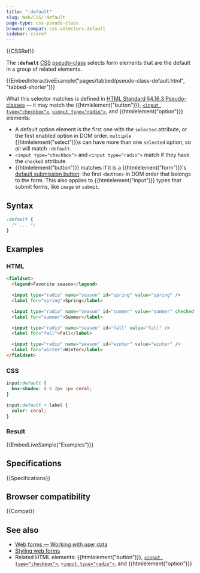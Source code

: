 ```yaml
---
title: ":default"
slug: Web/CSS/:default
page-type: css-pseudo-class
browser-compat: css.selectors.default
sidebar: cssref
---
```


{{CSSRef}}

The **`:default`** [CSS](/en-US/docs/Web/CSS) [pseudo-class](/en-US/docs/Web/CSS/Pseudo-classes) selects form elements that are the default in a group of related elements.

{{EmbedInteractiveExample("pages/tabbed/pseudo-class-default.html", "tabbed-shorter")}}

What this selector matches is defined in [HTML Standard §4.16.3 Pseudo-classes](https://html.spec.whatwg.org/multipage/semantics-other.html#selector-default) — it may match the {{htmlelement("button")}}, [`<input type="checkbox">`](/en-US/docs/Web/HTML/Element/input/checkbox), [`<input type="radio">`](/en-US/docs/Web/HTML/Element/input/radio), and {{htmlelement("option")}} elements:

- A default option element is the first one with the `selected` attribute, or the first enabled option in DOM order. `multiple` {{htmlelement("select")}}s can have more than one `selected` option, so all will match `:default`.
- `<input type="checkbox">` and `<input type="radio">` match if they have the `checked` attribute.
- {{htmlelement("button")}} matches if it is a {{htmlelement("form")}}'s [default submission button](https://html.spec.whatwg.org/multipage/form-control-infrastructure.html#implicit-submission): the first `<button>` in DOM order that belongs to the form. This also applies to {{htmlelement("input")}} types that submit forms, like `image` or `submit`.

## Syntax

```css
:default {
  /* ... */
}
```

## Examples

### HTML

```html
<fieldset>
  <legend>Favorite season</legend>

  <input type="radio" name="season" id="spring" value="spring" />
  <label for="spring">Spring</label>

  <input type="radio" name="season" id="summer" value="summer" checked />
  <label for="summer">Summer</label>

  <input type="radio" name="season" id="fall" value="fall" />
  <label for="fall">Fall</label>

  <input type="radio" name="season" id="winter" value="winter" />
  <label for="winter">Winter</label>
</fieldset>
```

### CSS

```css
input:default {
  box-shadow: 0 0 2px 1px coral;
}

input:default + label {
  color: coral;
}
```

### Result

{{EmbedLiveSample("Examples")}}

## Specifications

{{Specifications}}

## Browser compatibility

{{Compat}}

## See also

- [Web forms — Working with user data](/en-US/docs/Learn/Forms)
- [Styling web forms](/en-US/docs/Learn/Forms/Styling_web_forms)
- Related HTML elements: {{htmlelement("button")}}, [`<input type="checkbox">`](/en-US/docs/Web/HTML/Element/input/checkbox), [`<input type="radio">`](/en-US/docs/Web/HTML/Element/input/radio), and {{htmlelement("option")}}
